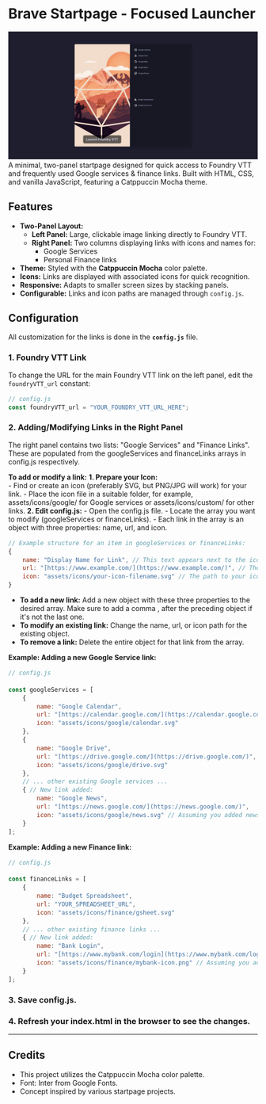 # Brave Startpage - Focused Launcher

![Brave Startpage Screenshot](assets/images/brave-startpage-screenshot.png)
A minimal, two-panel startpage designed for quick access to Foundry VTT and frequently used Google services & finance links. Built with HTML, CSS, and vanilla JavaScript, featuring a Catppuccin Mocha theme.

## Features

- **Two-Panel Layout:**
   - **Left Panel:** Large, clickable image linking directly to Foundry VTT.
   - **Right Panel:** Two columns displaying links with icons and names for:
      - Google Services
      - Personal Finance links
- **Theme:** Styled with the **Catppuccin Mocha** color palette.
- **Icons:** Links are displayed with associated icons for quick recognition.
- **Responsive:** Adapts to smaller screen sizes by stacking panels.
- **Configurable:** Links and icon paths are managed through `config.js`.


## Configuration
All customization for the links is done in the **`config.js`** file.

### 1. Foundry VTT Link
To change the URL for the main Foundry VTT link on the left panel, edit the `foundryVTT_url` constant:

```javascript
// config.js
const foundryVTT_url = "YOUR_FOUNDRY_VTT_URL_HERE";
```

### 2. Adding/Modifying Links in the Right Panel
The right panel contains two lists: "Google Services" and "Finance Links". These are populated from the googleServices and financeLinks arrays in config.js respectively.

**To add or modify a link:**
   **1. Prepare your Icon:**     
      - Find or create an icon (preferably SVG, but PNG/JPG will work) for your link.
      - Place the icon file in a suitable folder, for example, assets/icons/google/ for Google services or assets/icons/custom/ for other links.
   **2. Edit config.js:**
      - Open the config.js file.
      - Locate the array you want to modify (googleServices or financeLinks).
      - Each link in the array is an object with three properties: name, url, and icon.

```javascript
// Example structure for an item in googleServices or financeLinks:
{
    name: "Display Name for Link", // This text appears next to the icon
    url: "[https://www.example.com/](https://www.example.com/)", // The actual URL the link will point to
    icon: "assets/icons/your-icon-filename.svg" // The path to your icon file
}
```

   - **To add a new link:** Add a new object with these three properties to the desired array. Make sure to add a comma , after the preceding object if it's not the last one.
   - **To modify an existing link:** Change the name, url, or icon path for the existing object.
   - **To remove a link:** Delete the entire object for that link from the array.

**Example: Adding a new Google Service link:**

```javascript
// config.js

const googleServices = [
    {
        name: "Google Calendar",
        url: "[https://calendar.google.com/](https://calendar.google.com/)",
        icon: "assets/icons/google/calendar.svg"
    },
    {
        name: "Google Drive",
        url: "[https://drive.google.com/](https://drive.google.com/)",
        icon: "assets/icons/google/drive.svg"
    },
    // ... other existing Google services ...
    { // New link added:
        name: "Google News",
        url: "[https://news.google.com/](https://news.google.com/)",
        icon: "assets/icons/google/news.svg" // Assuming you added news.svg here
    }
];
```

**Example: Adding a new Finance link:**
```javascript
// config.js

const financeLinks = [
    {
        name: "Budget Spreadsheet",
        url: "YOUR_SPREADSHEET_URL",
        icon: "assets/icons/finance/gsheet.svg"
    },
    // ... other existing finance links ...
    { // New link added:
        name: "Bank Login",
        url: "[https://www.mybank.com/login](https://www.mybank.com/login)",
        icon: "assets/icons/finance/mybank-icon.png" // Assuming you added this icon
    }
];
```

### 3. Save config.js.
### 4. Refresh your index.html in the browser to see the changes.

---

## Credits
- This project utilizes the Catppuccin Mocha color palette.
- Font: Inter from Google Fonts.
- Concept inspired by various startpage projects.
